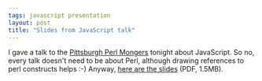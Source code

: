 ```yaml
---
tags: javascript presentation
layout: post
title: "Slides from JavaScript talk"
---
```




<p>I gave a talk to the <a href="http://pgh.pm.org/">Pittsburgh Perl Mongers</a> tonight about JavaScript. So no, every talk doesn't need to be about Perl, although drawing references to perl constructs helps :-) Anyway, <a href="http://www.cwinters.com/raw/javascript_for_pghpm.pdf">here are the slides</a> (PDF, 1.5MB).</p>


